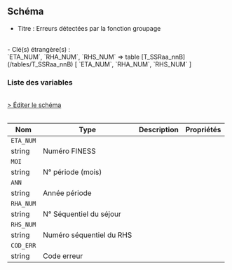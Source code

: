 ## Schéma

- Titre : Erreurs détectées par la fonction groupage
<br />
- Clé(s) étrangère(s) : <br />
`ETA_NUM`, `RHA_NUM`, `RHS_NUM` => table [T_SSRaa_nnB](/tables/T_SSRaa_nnB) [ `ETA_NUM`, `RHA_NUM`, `RHS_NUM` ]<br />

### Liste des variables
<br />
<div>
    <a href="https://gitlab.com/healthdatahub/schema-snds/edit/master/schemas/PMSI/PMSI%20SSR/T_SSRaa_nnLEG.json"  
    arget="_blank" rel="noopener noreferrer">> Éditer le schéma</a>
    <OutboundLink />
</div>
<br />

Nom|Type|Description|Propriétés
-|-|-|-
`ETA_NUM`|
string|Numéro FINESS||
`MOI`|
string|N° période (mois)||
`ANN`|
string|Année période||
`RHA_NUM`|
string|N° Séquentiel du séjour||
`RHS_NUM`|
string|Numéro séquentiel du RHS||
`COD_ERR`|
string|Code erreur||

